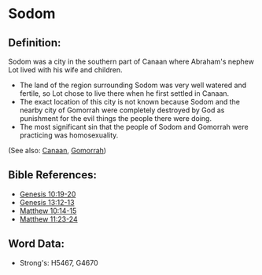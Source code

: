 # Sodom #

## Definition: ##

Sodom was a city in the southern part of Canaan where Abraham's nephew Lot lived with his wife and children.

* The land of the region surrounding Sodom was very well watered and fertile, so Lot chose to live there when he first settled in Canaan.
* The exact location of this city is not known because Sodom and the nearby city of Gomorrah were completely destroyed by God as punishment for the evil things the people there were doing.
* The most significant sin that the people of Sodom and Gomorrah were practicing was homosexuality.

(See also: [Canaan](../names/canaan.md), [Gomorrah](../names/gomorrah.md))

## Bible References: ##

* [Genesis 10:19-20](rc://en/tn/help/gen/10/19)
* [Genesis 13:12-13](rc://en/tn/help/gen/13/12)
* [Matthew 10:14-15](rc://en/tn/help/mat/10/14)
* [Matthew 11:23-24](rc://en/tn/help/mat/11/23)

## Word Data: ##

* Strong's: H5467, G4670
